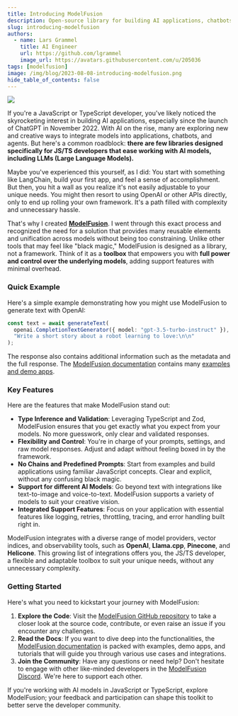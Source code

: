 ```yaml
---
title: Introducing ModelFusion
description: Open-source library for building AI applications, chatbots, and agents with JavaScript and TypeScript.
slug: introducing-modelfusion
authors:
  - name: Lars Grammel
    title: AI Engineer
    url: https://github.com/lgrammel
    image_url: https://avatars.githubusercontent.com/u/205036
tags: [modelfusion]
image: /img/blog/2023-08-08-introducing-modelfusion.png
hide_table_of_contents: false
---
```


<img src="/img/blog/2023-08-08-introducing-modelfusion.png"></img>

If you're a JavaScript or TypeScript developer, you've likely noticed the skyrocketing interest in building AI applications, especially since the launch of ChatGPT in November 2022. With AI on the rise, many are exploring new and creative ways to integrate models into applications, chatbots, and agents. But here's a common roadblock: **there are few libraries designed specifically for JS/TS developers that ease working with AI models, including LLMs (Large Language Models).**

Maybe you've experienced this yourself, as I did: You start with something like LangChain, build your first app, and feel a sense of accomplishment. But then, you hit a wall as you realize it's not easily adjustable to your unique needs. You might then resort to using OpenAI or other APIs directly, only to end up rolling your own framework. It's a path filled with complexity and unnecessary hassle.

That's why I created **[ModelFusion](https://github.com/lgrammel/modelfusion)**. I went through this exact process and recognized the need for a solution that provides many reusable elements and unification across models without being too constraining. Unlike other tools that may feel like "black magic," ModelFusion is designed as a library, not a framework. Think of it as a **toolbox** that empowers you with **full power and control over the underlying models**, adding support features with minimal overhead.

### Quick Example

Here's a simple example demonstrating how you might use ModelFusion to generate text with OpenAI:

```ts
const text = await generateText(
  openai.CompletionTextGenerator({ model: "gpt-3.5-turbo-instruct" }),
  "Write a short story about a robot learning to love:\n\n"
);
```

The response also contains additional information such as the metadata and the full response.
The [ModelFusion documentation](https://modelfusion.dev) contains many [examples and demo apps](https://modelfusion.dev/tutorial/).

### Key Features

Here are the features that make ModelFusion stand out:

- **Type Inference and Validation**: Leveraging TypeScript and Zod, ModelFusion ensures that you get exactly what you expect from your models. No more guesswork, only clear and validated responses.
- **Flexibility and Control**: You're in charge of your prompts, settings, and raw model responses. Adjust and adapt without feeling boxed in by the framework.
- **No Chains and Predefined Prompts**: Start from examples and build applications using familiar JavaScript concepts. Clear and explicit, without any confusing black magic.
- **Support for different AI Models**: Go beyond text with integrations like text-to-image and voice-to-text. ModelFusion supports a variety of models to suit your creative vision.
- **Integrated Support Features**: Focus on your application with essential features like logging, retries, throttling, tracing, and error handling built right in.

ModelFusion integrates with a diverse range of model providers, vector indices, and observability tools, such as **OpenAI**, **Llama.cpp**, **Pinecone**, and **Helicone**. This growing list of integrations offers you, the JS/TS developer, a flexible and adaptable toolbox to suit your unique needs, without any unnecessary complexity.

### Getting Started

Here's what you need to kickstart your journey with ModelFusion:

1. **Explore the Code**: Visit the [ModelFusion GitHub repository](https://github.com/lgrammel/modelfusion) to take a closer look at the source code, contribute, or even raise an issue if you encounter any challenges.
1. **Read the Docs**: If you want to dive deep into the functionalities, the [ModelFusion documentation](https://modelfusion.dev/) is packed with examples, demo apps, and tutorials that will guide you through various use cases and integrations.
1. **Join the Community**: Have any questions or need help? Don't hesitate to engage with other like-minded developers in the [ModelFusion Discord](https://discord.gg/GqCwYZATem). We're here to support each other.

If you're working with AI models in JavaScript or TypeScript, explore ModelFusion; your feedback and participation can shape this toolkit to better serve the developer community.

